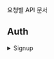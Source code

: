 요청별 API 문서

## Auth

<details>
<summary>Signup</summary>
<div markdown="1">       
  
  ### Request

  ```jsx
  POST
  /auth/signup HTTP/1.1

  {
    access_token : 'token',
    social_type : 'kakao,google,apple'
  }
  ```

  ### Response

  ```jsx
  Success

  {
    data: {
      social_id: string,
      user_name: string,
      social_type: string,
      profile_img: string,
      profile_color: null,
    }
  }

  Faild

  {
    Error: parameter
  }
  ```
  </div>
  </details>
